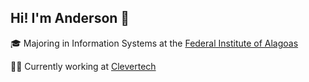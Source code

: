 ## Hi! I'm Anderson :wave:

:mortar_board:  Majoring in Information Systems at the [Federal Institute of Alagoas](https://www2.ifal.edu.br/en)

:man_technologist:  Currently working at [Clevertech](https://clevertech.biz/)
